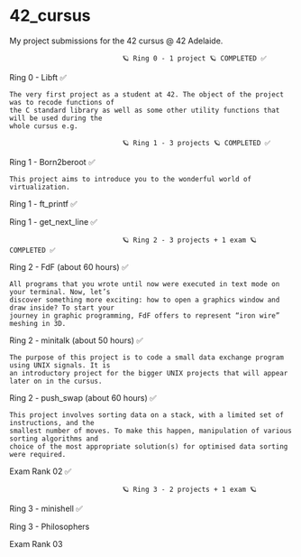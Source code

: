 # 42_cursus

My project submissions for the 42 cursus @ 42 Adelaide.

                                🪐 Ring 0 - 1 project 🪐 COMPLETED ✅

Ring 0 - Libft ✅

    The very first project as a student at 42. The object of the project was to recode functions of 
    the C standard library as well as some other utility functions that will be used during the 
    whole cursus e.g.

                                🪐 Ring 1 - 3 projects 🪐 COMPLETED ✅

Ring 1 - Born2beroot ✅

    This project aims to introduce you to the wonderful world of virtualization. 

Ring 1 - ft_printf ✅

Ring 1 - get_next_line ✅

                                🪐 Ring 2 - 3 projects + 1 exam 🪐 COMPLETED ✅

Ring 2 - FdF (about 60 hours) ✅

    All programs that you wrote until now were executed in text mode on your terminal. Now, let’s 
    discover something more exciting: how to open a graphics window and draw inside? To start your 
    journey in graphic programming, FdF offers to represent “iron wire” meshing in 3D. 

Ring 2 - minitalk (about 50 hours) ✅

    The purpose of this project is to code a small data exchange program using UNIX signals. It is
    an introductory project for the bigger UNIX projects that will appear later on in the cursus. 

Ring 2 - push_swap (about 60 hours) ✅

    This project involves sorting data on a stack, with a limited set of instructions, and the 
    smallest number of moves. To make this happen, manipulation of various sorting algorithms and 
    choice of the most appropriate solution(s) for optimised data sorting were required. 

Exam Rank 02 ✅

                                🪐 Ring 3 - 2 projects + 1 exam 🪐

Ring 3 - minishell ✅

Ring 3 - Philosophers

Exam Rank 03


